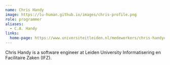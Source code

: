 ```yaml
---
name: Chris Handy
image: https://lu-human.github.io/images/chris-profile.png
role: programmer
aliases:
  - C.A. Handy
links: 
  home-page: https://www.universiteitleiden.nl/medewerkers/chris-handy#tab-1
---
```


Chris Handy is a software engineer at Leiden University Informatisering en Facilitaire Zaken (IFZ).



